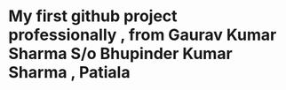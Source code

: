 # My first github project professionally , from Gaurav Kumar Sharma S/o Bhupinder Kumar Sharma , Patiala